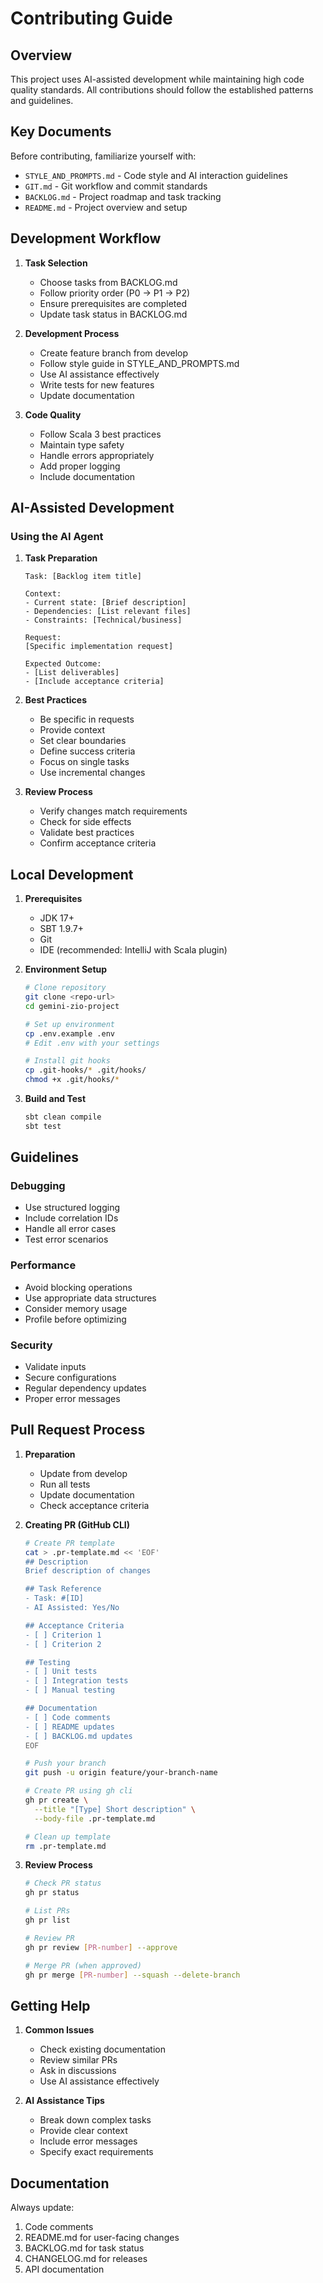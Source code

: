 # Contributing Guide

## Overview

This project uses AI-assisted development while maintaining high code quality standards. All contributions should follow the established patterns and guidelines.

## Key Documents

Before contributing, familiarize yourself with:
- `STYLE_AND_PROMPTS.md` - Code style and AI interaction guidelines
- `GIT.md` - Git workflow and commit standards
- `BACKLOG.md` - Project roadmap and task tracking
- `README.md` - Project overview and setup

## Development Workflow

1. **Task Selection**
   - Choose tasks from BACKLOG.md
   - Follow priority order (P0 → P1 → P2)
   - Ensure prerequisites are completed
   - Update task status in BACKLOG.md

2. **Development Process**
   - Create feature branch from develop
   - Follow style guide in STYLE_AND_PROMPTS.md
   - Use AI assistance effectively
   - Write tests for new features
   - Update documentation

3. **Code Quality**
   - Follow Scala 3 best practices
   - Maintain type safety
   - Handle errors appropriately
   - Add proper logging
   - Include documentation

## AI-Assisted Development

### Using the AI Agent

1. **Task Preparation**
   ```
   Task: [Backlog item title]
   
   Context:
   - Current state: [Brief description]
   - Dependencies: [List relevant files]
   - Constraints: [Technical/business]
   
   Request:
   [Specific implementation request]
   
   Expected Outcome:
   - [List deliverables]
   - [Include acceptance criteria]
   ```

2. **Best Practices**
   - Be specific in requests
   - Provide context
   - Set clear boundaries
   - Define success criteria
   - Focus on single tasks
   - Use incremental changes

3. **Review Process**
   - Verify changes match requirements
   - Check for side effects
   - Validate best practices
   - Confirm acceptance criteria

## Local Development

1. **Prerequisites**
   - JDK 17+
   - SBT 1.9.7+
   - Git
   - IDE (recommended: IntelliJ with Scala plugin)

2. **Environment Setup**
   ```bash
   # Clone repository
   git clone <repo-url>
   cd gemini-zio-project

   # Set up environment
   cp .env.example .env
   # Edit .env with your settings

   # Install git hooks
   cp .git-hooks/* .git/hooks/
   chmod +x .git/hooks/*
   ```

3. **Build and Test**
   ```bash
   sbt clean compile
   sbt test
   ```

## Guidelines

### Debugging
- Use structured logging
- Include correlation IDs
- Handle all error cases
- Test error scenarios

### Performance
- Avoid blocking operations
- Use appropriate data structures
- Consider memory usage
- Profile before optimizing

### Security
- Validate inputs
- Secure configurations
- Regular dependency updates
- Proper error messages

## Pull Request Process

1. **Preparation**
   - Update from develop
   - Run all tests
   - Update documentation
   - Check acceptance criteria

2. **Creating PR (GitHub CLI)**
   ```bash
   # Create PR template
   cat > .pr-template.md << 'EOF'
   ## Description
   Brief description of changes

   ## Task Reference
   - Task: #[ID]
   - AI Assisted: Yes/No

   ## Acceptance Criteria
   - [ ] Criterion 1
   - [ ] Criterion 2

   ## Testing
   - [ ] Unit tests
   - [ ] Integration tests
   - [ ] Manual testing

   ## Documentation
   - [ ] Code comments
   - [ ] README updates
   - [ ] BACKLOG.md updates
   EOF

   # Push your branch
   git push -u origin feature/your-branch-name

   # Create PR using gh cli
   gh pr create \
     --title "[Type] Short description" \
     --body-file .pr-template.md

   # Clean up template
   rm .pr-template.md
   ```

3. **Review Process**
   ```bash
   # Check PR status
   gh pr status

   # List PRs
   gh pr list

   # Review PR
   gh pr review [PR-number] --approve

   # Merge PR (when approved)
   gh pr merge [PR-number] --squash --delete-branch
   ```

## Getting Help

1. **Common Issues**
   - Check existing documentation
   - Review similar PRs
   - Ask in discussions
   - Use AI assistance effectively

2. **AI Assistance Tips**
   - Break down complex tasks
   - Provide clear context
   - Include error messages
   - Specify exact requirements

## Documentation

Always update:
1. Code comments
2. README.md for user-facing changes
3. BACKLOG.md for task status
4. CHANGELOG.md for releases
5. API documentation